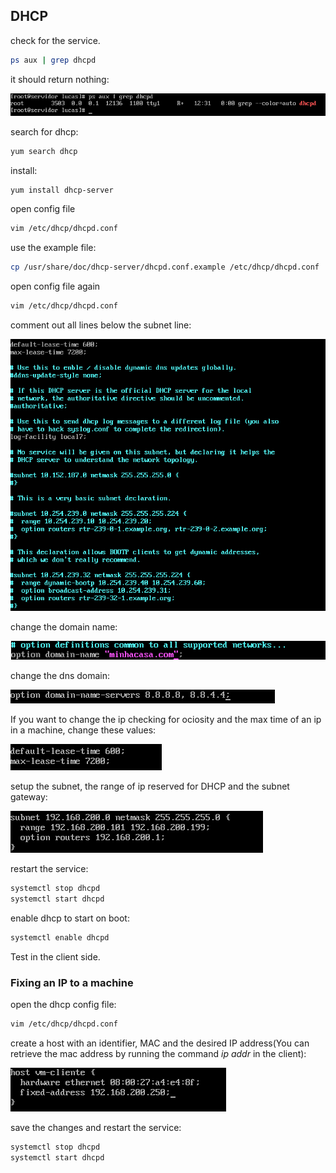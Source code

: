

## DHCP

check for the service.

`````bash
ps aux | grep dhcpd
`````

it should return nothing:

![](https://github.com/lucaschf/Internet-Service-Management-and-Configuration/blob/main/images/server/dhcp-intial-service-check-result.png)

search for dhcp:

````bash
yum search dhcp
````

install:

`````bash
yum install dhcp-server	
`````

open config file

````bash
vim /etc/dhcp/dhcpd.conf
````

use the example file:

````bash
cp /usr/share/doc/dhcp-server/dhcpd.conf.example /etc/dhcp/dhcpd.conf
````

open config file again

`````bash
vim /etc/dhcp/dhcpd.conf
`````

comment out all lines below the subnet line:

 ![](https://github.com/lucaschf/Internet-Service-Management-and-Configuration/blob/main/images/server/dhcp-comment-lines.png)

change the domain name:

 ![](https://github.com/lucaschf/Internet-Service-Management-and-Configuration/blob/main/images/server/dhcp-domain-name.png)

change the dns domain:

![](https://github.com/lucaschf/Internet-Service-Management-and-Configuration/blob/main/images/server/dhcp-dns-domain-server.png)

If you want to change the ip checking for ociosity and the max time of an ip in a machine, change these values:

![](https://github.com/lucaschf/Internet-Service-Management-and-Configuration/blob/main/images/server/dhcp-lease-time.png)

setup the subnet, the range of ip reserved for DHCP and the subnet gateway:

![](https://github.com/lucaschf/Internet-Service-Management-and-Configuration/blob/main/images/server/dhcp-subnet-config.png)

restart the service:

````bash
systemctl stop dhcpd
systemctl start dhcpd	
````

enable dhcp to start on boot:

`````bash
systemctl enable dhcpd
`````

Test in the client side.

### Fixing an IP to a machine

open the dhcp config file:

`````bash
vim /etc/dhcp/dhcpd.conf
`````

create a host with an identifier, MAC and the desired IP address(You can retrieve the mac address by running the command *ip addr* in the client):

![](https://github.com/lucaschf/Internet-Service-Management-and-Configuration/blob/main/images/server/dhcp-fixing-ip-to-host.png)

save the changes and  restart the service:

````bash
systemctl stop dhcpd
systemctl start dhcpd
````

